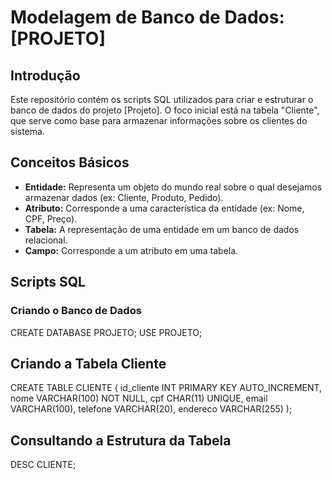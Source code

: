 # Modelagem de Banco de Dados: [PROJETO]

## Introdução
Este repositório contém os scripts SQL utilizados para criar e estruturar o banco de dados do projeto [Projeto]. O foco inicial está na tabela "Cliente", que serve como base para armazenar informações sobre os clientes do sistema.

## Conceitos Básicos
* **Entidade:** Representa um objeto do mundo real sobre o qual desejamos armazenar dados (ex: Cliente, Produto, Pedido).
* **Atributo:** Corresponde a uma característica da entidade (ex: Nome, CPF, Preço).
* **Tabela:** A representação de uma entidade em um banco de dados relacional.
* **Campo:** Corresponde a um atributo em uma tabela.

## Scripts SQL
### Criando o Banco de Dados

CREATE DATABASE PROJETO;
USE PROJETO;

## Criando a Tabela Cliente

CREATE TABLE CLIENTE (
    id_cliente INT PRIMARY KEY AUTO_INCREMENT,
    nome VARCHAR(100) NOT NULL,
    cpf CHAR(11) UNIQUE,
    email VARCHAR(100),
    telefone VARCHAR(20),
    endereco VARCHAR(255)
);

## Consultando a Estrutura da Tabela

DESC CLIENTE;




